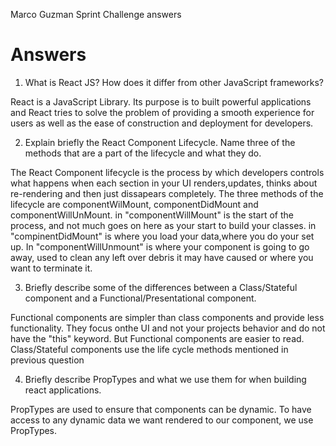 Marco Guzman Sprint Challenge answers

# Answers

1. What is React JS? How does it differ from other JavaScript frameworks?

React is a JavaScript Library.  Its purpose is to built powerful applications and React tries to solve the problem of providing a smooth experience for users as well as the ease of construction and deployment for developers.

2. Explain briefly the React Component Lifecycle. Name three of the methods that are a part of the lifecycle and what they do.

The React Component lifecycle is the process by which developers controls what happens when each section in your UI renders,updates, thinks about re-rendering and then just dissapears completely. The three methods of the lifecycle are componentWilMount, componentDidMount and componentWillUnMount. in "componentWillMount" is the start of the process, and not much goes on here as your start to build your classes. in "compinentDidMount" is where you load your data,where you do your set up. In "componentWillUnmount" is where your component is going to go away, used to clean any left over debris it may have caused or where you want to terminate it.





3. Briefly describe some of the differences between a Class/Stateful component and a Functional/Presentational component.

Functional components are simpler than class components and provide less functionality.  They focus onthe UI and not your projects behavior and do not have the "this" keyword.  But Functional components are easier to read.  Class/Stateful components use the life cycle methods mentioned in previous question





4. Briefly describe PropTypes and what we use them for when building react applications.

PropTypes are used to ensure that components can be dynamic.  To have access to any dynamic data we want rendered to our component, we use PropTypes.